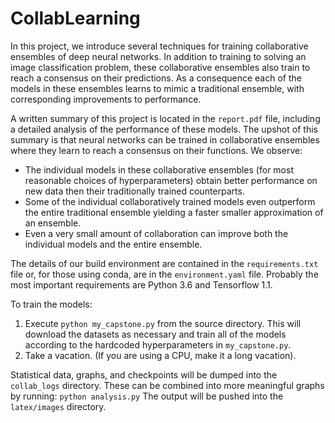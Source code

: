 # CollabLearning
In this project, we introduce several techniques for training collaborative ensembles of deep neural networks. In addition to training to solving an image classification problem, these collaborative ensembles also train to reach a consensus on their predictions. As a consequence each of the models in these ensembles learns to mimic a traditional ensemble, with corresponding improvements to performance.

A written summary of this project is located in the `report.pdf` file, including a detailed analysis of the performance of these models. The upshot of this summary is that neural networks can be trained in collaborative ensembles where they learn to reach a consensus on their functions. We observe:
* The individual models in these collaborative ensembles (for most reasonable choices of hyperparameters) obtain better performance on new data then their traditionally trained counterparts. 
* Some of the individual collaboratively trained models even outperform the entire traditional ensemble yielding a faster smaller approximation of an ensemble.
* Even a very small amount of collaboration can improve both the individual models and the entire ensemble.

The details of our build environment are contained in the `requirements.txt` file or, for those using conda, are in the `environment.yaml` file. Probably the most important requirements are Python 3.6 and Tensorflow 1.1.

To train the models:
1. Execute 
`python my_capstone.py`
 from the source directory. This will download the datasets as necessary and train all of the models according to the hardcoded hyperparameters in `my_capstone.py`.
1. Take a vacation. (If you are using a CPU, make it a long vacation).

Statistical data, graphs, and checkpoints will be dumped into the `collab_logs` directory. These can be combined into more meaningful graphs by running:
`python analysis.py`
The output will be pushed into the `latex/images` directory. 